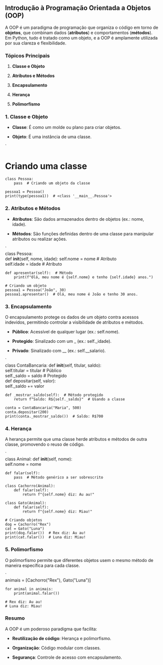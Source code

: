**Introdução à Programação Orientada a Objetos (OOP)**
------------------------------------------------------

A OOP é um paradigma de programação que organiza o código em torno de **objetos**, que combinam dados (**atributos**) e comportamentos (**métodos**). Em Python, tudo é tratado como um objeto, e a OOP é amplamente utilizada por sua clareza e flexibilidade.

### **Tópicos Principais**

1.  **Classe e Objeto**
    
2.  **Atributos e Métodos**
    
3.  **Encapsulamento**
    
4.  **Herança**
    
5.  **Polimorfismo**
    

### **1\. Classe e Objeto**

*   **Classe**: É como um molde ou plano para criar objetos.
    
*   **Objeto**: É uma instância de uma classe.
    

`
# Criando uma classe  
    class Pessoa:
        pass  # Criando um objeto da classe  
        
    pessoa1 = Pessoa()  
    print(type(pessoa1))  # <class '__main__.Pessoa'>

### **2\. Atributos e Métodos**

*   **Atributos**: São dados armazenados dentro de objetos (ex.: nome, idade).
    
*   **Métodos**: São funções definidas dentro de uma classe para manipular atributos ou realizar ações.
    

`   
class Pessoa:      
    def __init__(self, nome, idade):
            self.nome = nome  # Atributo          
            self.idade = idade  # Atributo      
    
    def apresentar(self):  # Método          
        print(f"Olá, meu nome é {self.nome} e tenho {self.idade} anos.")  
        
    # Criando um objeto  
    pessoa1 = Pessoa("João", 30)  
    pessoa1.apresentar()  # Olá, meu nome é João e tenho 30 anos.   

### **3\. Encapsulamento**

O encapsulamento protege os dados de um objeto contra acessos indevidos, permitindo controlar a visibilidade de atributos e métodos.

*   **Público**: Acessível de qualquer lugar (ex.: self.nome).
    
*   **Protegido**: Sinalizado com um \_ (ex.: self.\_idade).
    
*   **Privado**: Sinalizado com \_\_ (ex.: self.\_\_salario).
    

`   
class ContaBancaria:
    def __init__(self, titular, saldo):          
        self.titular = titular  # Público          
        self._saldo = saldo  # Protegido      
        def depositar(self, valor):          
        self._saldo += valor      
    
    def _mostrar_saldo(self):  # Método protegido         
        return f"Saldo: R${self._saldo}"  # Usando a classe  
        
    conta = ContaBancaria("Maria", 500)  
    conta.depositar(200)  
    print(conta._mostrar_saldo())  # Saldo: R$700   

### **4\. Herança**

A herança permite que uma classe herde atributos e métodos de outra classe, promovendo o reuso de código.

`   
class Animal:
    def __init__(self, nome):          
        self.nome = nome      
    
    def falar(self):          
        pass  # Método genérico a ser sobrescrito  
    
    class Cachorro(Animal):      
        def falar(self):          
            return f"{self.nome} diz: Au au!"  
    
    class Gato(Animal):      
        def falar(self):          
            return f"{self.nome} diz: Miau!"  
            
    # Criando objetos  
    dog = Cachorro("Rex")  
    cat = Gato("Luna")  
    print(dog.falar())  # Rex diz: Au au!  
    print(cat.falar())  # Luna diz: Miau!   

### **5\. Polimorfismo**

O polimorfismo permite que diferentes objetos usem o mesmo método de maneira específica para cada classe.

`   
    animais = [Cachorro("Rex"), Gato("Luna")]  
    
    for animal in animais:      
        print(animal.falar())  
        
    # Rex diz: Au au!  
    # Luna diz: Miau!   

### **Resumo**

A OOP é um poderoso paradigma que facilita:

*   **Reutilização de código**: Herança e polimorfismo.
    
*   **Organização**: Código modular com classes.
    
*   **Segurança**: Controle de acesso com encapsulamento.
